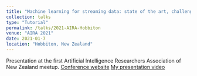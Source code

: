 ```yaml
---
title: "Machine learning for streaming data: state of the art, challenges, and opportunities"
collection: talks
type: "Tutorial"
permalink: /talks/2021-AIRA-Hobbiton
venue: "AIRA 2021"
date: 2021-01-7
location: "Hobbiton, New Zealand"
---
```


Presentation at the first Artificial Intelligence Researchers Association of New Zealand meetup. 
[Conference website](https://www.ainz.ai/2021-speakers/)
[My presentation video](https://www.youtube.com/watch?v=Xrt54Gi9TdY)